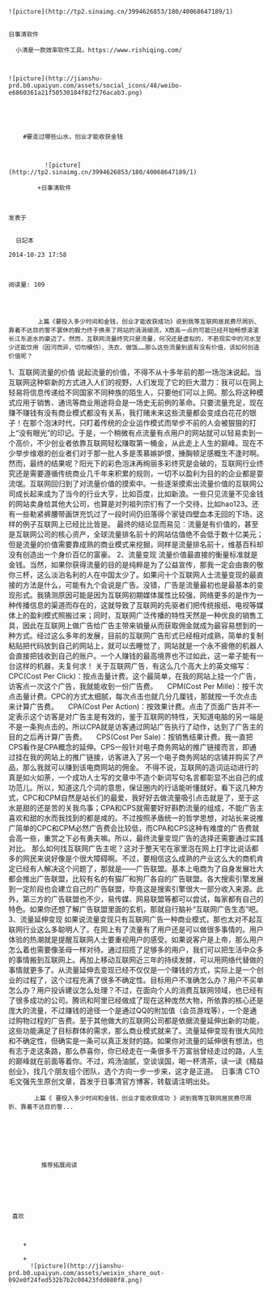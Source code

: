 
    
  
    ![picture](http://tp2.sinaimg.cn/3994626853/180/40068647189/1)
    

    日事清软件
  
      小清是一款效率软件工具。https://www.rishiqing.com/

  
  
    ![picture](http://jianshu-prd.b0.upaiyun.com/assets/social_icons/48/weibo-e6860361a21f50530184f82f276acab3.png)
  


    
      
        #要走过哪些山水，创业才能收获金钱
        
          
            
              ![picture](http://tp2.sinaimg.cn/3994626853/180/40068647189/1)
            
            +日事清软件
        
        
    
    发表于 

    
      日記本

    2014-10-23 17:58

    

    阅读量: 109
  


        
            上篇《要投入多少时间和金钱，创业才能收获成功》说到我等互联网居民费尽周折、靠着不达目的誓不罢休的毅力终于换来了网站的涓涓细流，X商高一点的可能已经开始畅想滚滚长江东逝水的豪迈了。然而，互联网流量终究只是流量，何况还是虚拟的，不若现实中的河水至少还能饮用（因河而异，切勿模仿）、洗衣、做饭……那么这些流量到底有没有价值，该如何创造价值呢？

  

  1、互联网流量的价值
  说起流量的价值，不得不从十多年前的那一场泡沫说起。当互联网这种崭新的方式进入人们的视野，人们发现了它的巨大潜力：我可以在网上轻易将信息传递给不同国家不同种族的陌生人，只要他们可以上网。那么将这种模式应用于销售、通讯等商业用途将会是一场史无前例的革命。只要流量充足，现在赚不赚钱有没有商业模式都没有关系，我打赌未来这些流量都会变成白花花的银子！在那个泡沫时代，只盯着传统的企业运作模式而举步不前的人会被狠狠的打上“没有眼光”的印记。于是，一个稍微有点流量有点用户的网站就可以轻易卖到一个高价，不少创业者依靠互联网轻松赚取第一桶金，从此走上人生的巅峰。现在不少举步维艰的创业者们对于那一批人多是羡慕嫉妒恨，捶胸顿足感概生不逢时啊。然而，最终的结果呢？阳光下的彩色泡沫再绚丽多彩终究是会破的，互联网行业终究还是需要遵循传统商业几千年来积累的规则，一切不以盈利为目的的企业都是耍流氓。互联网回归到了对流量价值的摸索中。一些逐渐摸索出流量价值的互联网公司成长起来成为了当今的行业大亨，比如百度，比如新浪。一些只见流量不见金钱的网站卖身给其他大公司，也算是对列祖列宗们有了一个交待，比如hao123。还有一些勒紧裤腰带画饼充饥过了一段时间仍旧落得个家徒四壁血本无回的下场，这样的例子互联网上已经比比皆是。
  最终的结论显而易见：流量是有价值的，甚至是互联网公司的核心资产，全球流量排名前十的网站估值绝不会低于数十亿美元；但是流量的价值需要靠成熟的商业模式来挖掘，同样是流量排名前十，维基百科却没有创造出一个身价百亿的富豪。
  2、流量变现
  流量价值最直接的衡量标准就是金钱。当然，如果你获得流量的目的是纯粹是为了公益宣传，那我一定会由衷的敬你三杯，这么淡泊名利的人在中国太少了。如果问十个互联网人士流量变现的最直接的方法是什么，可能有九个会说是广告。没错，广告是流量最初也是最基本的变现形式。我猜测原因可能是因为互联网初期媒体属性比较强，网络更多的是作为一种传播信息的渠道而存在的，这就导致了互联网的先驱者们把传统报纸、电视等媒体上的盈利模式照搬过来；同时，互联网广泛传播的特性天然是一种优良的销售工具，因此在互联网上做广告给广告主带来销量从而获取佣金就成为最容易想到的一种方式。经过这么多年的发展，目前的互联网广告形式已经相对成熟，简单的复制粘贴把代码放到自己的网站上，就可以去睡觉了，网站就是一个永不疲倦的机器人会直接把钱收到自己的账户。一个人赚钱的最高境界也不过如此，这一辈子能有一台这样的机器，夫复何求！
  关于互联网广告，有这么几个高大上的英文缩写：
      CPC(Cost Per Click)：按点击量计费。这个最简单，在我的网站上挂一个广告，访客点一次这个广告，我就能收到一份广告费。
      CPM(Cost Per Mille)：按千次点击量计费。CPC的方式太细腻，每次点击也就几分几厘钱，那就按一千次点击来计算广告费。
      CPA(Cost Per Action)：按效果计费。点击了页面广告并不一定表示这个访客是对广告主是有效的，鉴于互联网的特性，天知道电脑的另一端是不是一条狗点击的。所以CPA就是访客通过网站广告执行了动作，达到了广告主的目的之后再计算广告费。
      CPS(Cost Per Sale)：按销售结果计费。我一直把CPS看作是CPA概念的延伸。CPS一般针对电子商务网站的推广链接而言，即通过挂在我的网站上的推广链接，访客进入了另一个电子商务网站的店铺并购买了产品，那么我就可以赚到该电商网站的佣金。
  不得不说，互联网的造词运动进行的真是如火如荼，一个成功人士写的文章中不造个新词写句名言都彰显不出自己的成功范儿。所以，知道这几个词的意思，保证圈内的行话能听懂就好。看下这几种方式，CPC和CPM自然是站长们的最爱，我好好去做流量吸引点击就是了，至于这水是甜的还是苦的关我鸟事；CPA和CPS就需要好好斟酌流量的组成，不能广告主喜欢和甜的水而我找到的都是咸的。不过按照矛盾统一的哲学思想，对站长来说推广简单的CPC和CPM必然广告费会比较低，而CPA和CPS这种有难度的广告费就会高一些，重赏之下必有勇夫嘛。所以，最终流量变现广告的选择还需要通过实践对比。
  那么如何找互联网广告主呢？这对于整天宅在家里泡在网上打字比说话都多的网民来说好像是个很大障碍啊。不过，要相信这么成熟的产业这么大的商机肯定已经有人解决这个问题了，那就是——广告联盟。基本上电商为了自身发展壮大都会推出广告联盟，比较有名的有猫厂和狗厂各自的广告联盟。各大搜索引擎发展到一定阶段也会建立自己的广告联盟，毕竟这是搜索引擎很大一部分收入来源。此外，第三方的广告联盟也不少，易传媒、网易联盟等都可以尝试，每家都有自己的特色。如果你还想了解广告联盟里面的玄机，那就自行脑补“互联网广告生态”吧。
  3、流量延伸变现
  如果说流量变现只有互联网广告一种商业模式，那也太对不起互联网行业这么多聪明人了。在网上有了流量有了用户还是可以做很多事情的。用户体验的热潮就是提醒互联网人士要重视用户的感受。如果说客户是上帝，那么用户怎么着也需要像圣母一样对待。通过招揽了足够多的用户，我们可以把生活中众多的事情搬到互联网上。再加上移动互联网近三年的持续发酵，可以用网络代替做的事情就更多了。从流量延伸去变现已经不仅仅是一个赚钱的方式，实际上是一个创业的过程了，这个过程充满了很多不确定性。目标用户不准确怎么办？用户不买单怎么办？用户投诉建议怎么处理？不过，在面向个人的消费互联网领域，也已经有了很多成功的公司。腾讯和阿里已经做成了现在这种庞然大物，所依靠的核心还是庞大的流量，不过赚钱的途径一个是通过QQ的附加值（会员游戏等），一个是通过购物过程的广告费。至于其他做大的互联网公司都是依据流量延伸出新的功能，这些功能满足了目标群体的需求，那么商业模式就来了。流量延伸变现有很大风险和不确定性，但确实是一条可以真正发财的路。如果你对流量的延伸很有想法，也有志于走这条路，那么恭喜你，你已经走在一条很多千万富翁曾经走过的路，人生的巅峰就在前面等着你。不过，鸡汤油腻，空谈误国，喝一杯清茶，读一读《精益创业》，找几个朋友组个团队，选个方向一步一步来，这才是正道。
   日事清 CTO毛文强先生原创文章，首发于日事清官方博客，转载请注明出处。

        
           上篇《 要投入多少时间和金钱，创业才能收获成功 》说到我等互联网居民费尽周折、靠着不达目的誓...
      
    
    
      
      
      
          
             推荐拓展阅读
        
      
    
    
      
          
     喜欢

      
      
        +
                  
        +
          ![picture](http://jianshu-prd.b0.upaiyun.com/assets/weixin_share_out-092e0f24fed532b7b2c00423fdd080f8.png)
        
      
    
  


